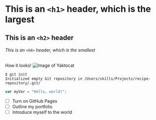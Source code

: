 # This is an `<h1>` header, which is the largest
## This is an `<h2>` header
###### This is an `<h6>` header, which is the smallest
How it looks!
![Image of Yaktocat](https://octodex.github.com/images/yaktocat.png)

```
$ git init
Initialized empty Git repository in /Users/skills/Projects/recipe-repository/.git/
```
``` javascript
var myVar = "Hello, world!";
```
- [ ] Turn on GitHub Pages
- [ ] Outline my portfolio
- [ ] Introduce myself to the world
